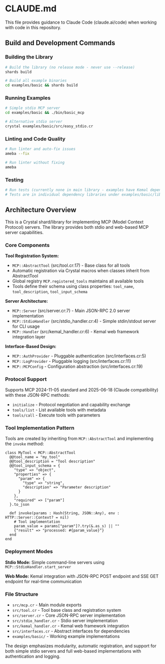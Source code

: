 # CLAUDE.md

This file provides guidance to Claude Code (claude.ai/code) when working with code in this repository.

## Build and Development Commands

### Building the Library
```bash
# Build the library (no release mode - never use --release)
shards build

# Build all example binaries
cd examples/basic && shards build
```

### Running Examples
```bash
# Simple stdio MCP server
cd examples/basic && ./bin/basic_mcp

# Alternative stdio server
crystal examples/basic/src/easy_stdio.cr
```

### Linting and Code Quality
```bash
# Run linter and auto-fix issues
ameba --fix

# Run linter without fixing
ameba
```

### Testing
```bash
# Run tests (currently none in main library - examples have Kemal dependency tests)
# Tests are in individual dependency libraries under examples/basic/lib/*/spec/
```

## Architecture Overview

This is a Crystal shard/library for implementing MCP (Model Context Protocol) servers. The library provides both stdio and web-based MCP server capabilities.

### Core Components

**Tool Registration System:**
- `MCP::AbstractTool` (src/tool.cr:17) - Base class for all tools
- Automatic registration via Crystal macros when classes inherit from AbstractTool
- Global registry `MCP.registered_tools` maintains all available tools
- Tools define their schema using class properties: `tool_name`, `tool_description`, `tool_input_schema`

**Server Architecture:**
- `MCP::Server` (src/server.cr:7) - Main JSON-RPC 2.0 server implementation
- `MCP::StdioHandler` (src/stdio_handler.cr:4) - Simple stdin/stdout server for CLI usage
- `MCP::Handler` (src/kemal_handler.cr:6) - Kemal web framework integration layer

**Interface-Based Design:**
- `MCP::AuthProvider` - Pluggable authentication (src/interfaces.cr:5)
- `MCP::LogProvider` - Pluggable logging (src/interfaces.cr:11)
- `MCP::MCPConfig` - Configuration abstraction (src/interfaces.cr:19)

### Protocol Support

Supports MCP 2024-11-05 standard and 2025-06-18 (Claude compatibility) with these JSON-RPC methods:
- `initialize` - Protocol negotiation and capability exchange
- `tools/list` - List available tools with metadata
- `tools/call` - Execute tools with parameters

### Tool Implementation Pattern

Tools are created by inheriting from `MCP::AbstractTool` and implementing the `invoke` method:

```crystal
class MyTool < MCP::AbstractTool
  @@tool_name = "my_tool"
  @@tool_description = "Tool description"
  @@tool_input_schema = {
    "type" => "object",
    "properties" => {
      "param" => {
        "type" => "string",
        "description" => "Parameter description"
      }
    },
    "required" => ["param"]
  }.to_json

  def invoke(params : Hash(String, JSON::Any), env : HTTP::Server::Context? = nil)
    # Tool implementation
    param_value = params["param"]?.try(&.as_s) || ""
    {"result" => "processed: #{param_value}"}
  end
end
```

### Deployment Modes

**Stdio Mode:** Simple command-line servers using `MCP::StdioHandler.start_server`

**Web Mode:** Kemal integration with JSON-RPC POST endpoint and SSE GET endpoint for real-time communication

### File Structure

- `src/mcp.cr` - Main module exports
- `src/tool.cr` - Tool base class and registration system
- `src/server.cr` - Core JSON-RPC server implementation
- `src/stdio_handler.cr` - Stdio server implementation
- `src/kemal_handler.cr` - Kemal web framework integration
- `src/interfaces.cr` - Abstract interfaces for dependencies
- `examples/basic/` - Working example implementations

The design emphasizes modularity, automatic registration, and support for both simple stdio servers and full web-based implementations with authentication and logging.